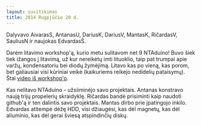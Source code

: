 ```yaml
---
layout: susitikimas
title: 2014 Rugpjūčio 20 d.
---
```

Dalyvavo AivarasS, AntanasU, DariusK, DariusV, MantasK, RičardasV, SauliusN ir
naujokas EdvardasŠ.


Darėm litavimo workshop'ą, kurio metu sulitavom net 9 NTAduino! Buvo šiek
tiek ižangos į litavimą, už kur nereikėtų imti lituoklio, taip pat trumpai
apie varžų, kondensatoriu bei diodų žymėjimą. Litavo kas po vieną, kas
porom, bet galiausiai visi kūriniai veikė (kaikuriems reikejo nedidelių
pataisymų). Štai [video iš workshop'o][soldering_timelapse].


Kas nelitavo NTAduino - užsiiminėjo savo projektais. Antanas konstravo naują
trijų propelerių skraidyklę. Ričardas bandė prisiminti kaip naudoti github'ą
ir ten dalintis savo projektais. Mantas dirbo prie įpatingojo inkilo. 
Edvardas atitempė dėžę HDD, visi džiaugėsi, kas dėl magnetų, kas dėl
aliuminio, kas dėl gerai šviesą atspindinčių diskų.


[soldering_timelapse]:http://youtu.be/8XBAy2wAt30
